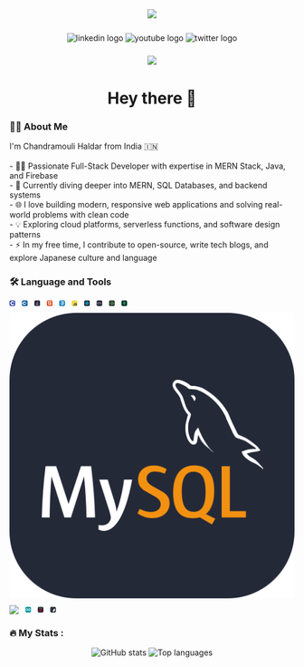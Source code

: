 <div align="center">
  <img height="150" src="https://media.giphy.com/media/M9gbBd9nbDrOTu1Mqx/giphy.gif" />
</div>

###

<div align="center">
  <img src="https://img.shields.io/static/v1?message=LinkedIn&logo=linkedin&label=&color=0077B5&logoColor=white&labelColor=&style=for-the-badge" height="25" alt="linkedin logo" />
  <img src="https://img.shields.io/static/v1?message=Youtube&logo=youtube&label=&color=FF0000&logoColor=white&labelColor=&style=for-the-badge" height="25" alt="youtube logo" />
  <img src="https://img.shields.io/static/v1?message=Twitter&logo=twitter&label=&color=1DA1F2&logoColor=white&labelColor=&style=for-the-badge" height="25" alt="twitter logo" />
</div>

###

<div align="center">
  <img src="https://visitor-badge.laobi.icu/badge?page_id=Chandramouli001.Chandramouli001" />
</div>

###

<h1 align="center">Hey there 👋</h1>

###

<h3 align="left">👨‍💻 About Me</h3>

<p align="left">
  I'm Chandramouli Haldar from India 🇮🇳<br><br>
  - 👨‍💻 Passionate Full-Stack Developer with expertise in MERN Stack, Java, and Firebase<br>
  - 🧠 Currently diving deeper into MERN, SQL Databases, and backend systems<br>
  - 🌐 I love building modern, responsive web applications and solving real-world problems with clean code<br>
  - 💡 Exploring cloud platforms, serverless functions, and software design patterns<br>
  - ⚡ In my free time, I contribute to open-source, write tech blogs, and explore Japanese culture and language<br>
</p>

###

<h3 align="left">🛠 Language and Tools</h3>

<div align="left" style="display: flex; flex-wrap: wrap; align-items: center; gap: 12px; margin-top: 10px;">

  
  <img src="https://github.com/tandpfun/skill-icons/blob/main/icons/C.svg" height="10" />
    <img src="https://github.com/tandpfun/skill-icons/blob/main/icons/CPP.svg" height="10" />
      <img src="https://github.com/tandpfun/skill-icons/blob/main/icons/Java-Dark.svg" height="10" />
 
<img src="https://github.com/tandpfun/skill-icons/blob/main/icons/HTML.svg" height="10" />
    <img src="https://github.com/tandpfun/skill-icons/blob/main/icons/CSS.svg" height="10" />
       <img src="https://github.com/tandpfun/skill-icons/blob/main/icons/JavaScript.svg" height="10" />
       

  <img src="https://github.com/tandpfun/skill-icons/blob/main/icons/React-Dark.svg" height="10" />
    <img src="https://github.com/tandpfun/skill-icons/blob/main/icons/ExpressJS-Dark.svg" height="10" />
<img src="https://github.com/tandpfun/skill-icons/blob/main/icons/NodeJS-Dark.svg" height="10" />

   <img src="https://github.com/tandpfun/skill-icons/blob/main/icons/MongoDB.svg" height="10" />
   <img src="https://github.com/tandpfun/skill-icons/blob/main/icons/MySQL-Dark.svg" />
   <img src="https://github.com/tandpfun/skill-icons/blob/main/icons/Npm-Dark.svg" />
  <img src="https://github.com/tandpfun/skill-icons/blob/main/icons/Arduino.svg" height="10"  />
  <img src="https://github.com/tandpfun/skill-icons/blob/main/icons/RaspberryPi-Dark.svg" height="10"  />
  <img src="https://github.com/tandpfun/skill-icons/blob/main/icons/Bash-Dark.svg" height="10"  />

</div>

###

<h3 align="left">🔥 My Stats :</h3>

<div align="center">
  <img src="https://github-readme-stats.vercel.app/api?username=Chandramouli001&hide_title=false&hide_rank=false&show_icons=true&include_all_commits=true&count_private=true&disable_animations=false&theme=dracula&locale=en&hide_border=false" height="150" alt="GitHub stats" />
  <img src="https://github-readme-stats.vercel.app/api/top-langs?username=Chandramouli001&locale=en&hide_title=false&layout=compact&card_width=320&langs_count=5&theme=dracula&hide_border=false" height="150" alt="Top languages" />
</div>
